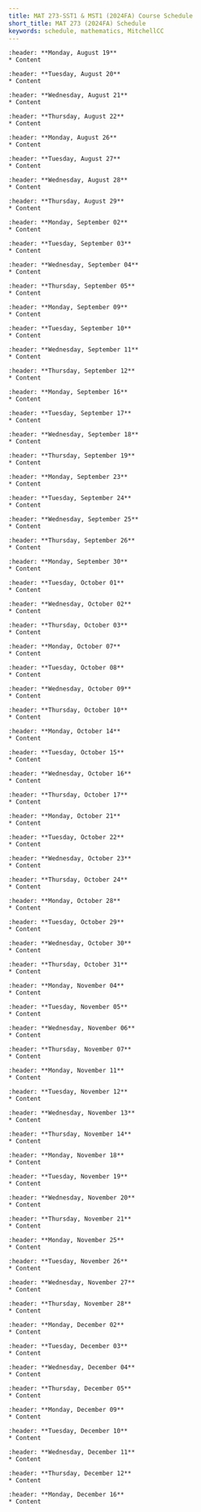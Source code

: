```yaml
---
title: MAT 273-SST1 & MST1 (2024FA) Course Schedule
short_title: MAT 273 (2024FA) Schedule
keywords: schedule, mathematics, MitchellCC
---
```


```{card} 
:header: **Monday, August 19**
* Content
```

```{card} 
:header: **Tuesday, August 20**
* Content
```

```{card} 
:header: **Wednesday, August 21**
* Content
```

```{card} 
:header: **Thursday, August 22**
* Content
```

```{card} 
:header: **Monday, August 26**
* Content
```

```{card} 
:header: **Tuesday, August 27**
* Content
```

```{card} 
:header: **Wednesday, August 28**
* Content
```

```{card} 
:header: **Thursday, August 29**
* Content
```

```{card} 
:header: **Monday, September 02**
* Content
```

```{card} 
:header: **Tuesday, September 03**
* Content
```

```{card} 
:header: **Wednesday, September 04**
* Content
```

```{card} 
:header: **Thursday, September 05**
* Content
```

```{card} 
:header: **Monday, September 09**
* Content
```

```{card} 
:header: **Tuesday, September 10**
* Content
```

```{card} 
:header: **Wednesday, September 11**
* Content
```

```{card} 
:header: **Thursday, September 12**
* Content
```

```{card} 
:header: **Monday, September 16**
* Content
```

```{card} 
:header: **Tuesday, September 17**
* Content
```

```{card} 
:header: **Wednesday, September 18**
* Content
```

```{card} 
:header: **Thursday, September 19**
* Content
```

```{card} 
:header: **Monday, September 23**
* Content
```

```{card} 
:header: **Tuesday, September 24**
* Content
```

```{card} 
:header: **Wednesday, September 25**
* Content
```

```{card} 
:header: **Thursday, September 26**
* Content
```

```{card} 
:header: **Monday, September 30**
* Content
```

```{card} 
:header: **Tuesday, October 01**
* Content
```

```{card} 
:header: **Wednesday, October 02**
* Content
```

```{card} 
:header: **Thursday, October 03**
* Content
```

```{card} 
:header: **Monday, October 07**
* Content
```

```{card} 
:header: **Tuesday, October 08**
* Content
```

```{card} 
:header: **Wednesday, October 09**
* Content
```

```{card} 
:header: **Thursday, October 10**
* Content
```

```{card} 
:header: **Monday, October 14**
* Content
```

```{card} 
:header: **Tuesday, October 15**
* Content
```

```{card} 
:header: **Wednesday, October 16**
* Content
```

```{card} 
:header: **Thursday, October 17**
* Content
```

```{card} 
:header: **Monday, October 21**
* Content
```

```{card} 
:header: **Tuesday, October 22**
* Content
```

```{card} 
:header: **Wednesday, October 23**
* Content
```

```{card} 
:header: **Thursday, October 24**
* Content
```

```{card} 
:header: **Monday, October 28**
* Content
```

```{card} 
:header: **Tuesday, October 29**
* Content
```

```{card} 
:header: **Wednesday, October 30**
* Content
```

```{card} 
:header: **Thursday, October 31**
* Content
```

```{card} 
:header: **Monday, November 04**
* Content
```

```{card} 
:header: **Tuesday, November 05**
* Content
```

```{card} 
:header: **Wednesday, November 06**
* Content
```

```{card} 
:header: **Thursday, November 07**
* Content
```

```{card} 
:header: **Monday, November 11**
* Content
```

```{card} 
:header: **Tuesday, November 12**
* Content
```

```{card} 
:header: **Wednesday, November 13**
* Content
```

```{card} 
:header: **Thursday, November 14**
* Content
```

```{card} 
:header: **Monday, November 18**
* Content
```

```{card} 
:header: **Tuesday, November 19**
* Content
```

```{card} 
:header: **Wednesday, November 20**
* Content
```

```{card} 
:header: **Thursday, November 21**
* Content
```

```{card} 
:header: **Monday, November 25**
* Content
```

```{card} 
:header: **Tuesday, November 26**
* Content
```

```{card} 
:header: **Wednesday, November 27**
* Content
```

```{card} 
:header: **Thursday, November 28**
* Content
```

```{card} 
:header: **Monday, December 02**
* Content
```

```{card} 
:header: **Tuesday, December 03**
* Content
```

```{card} 
:header: **Wednesday, December 04**
* Content
```

```{card} 
:header: **Thursday, December 05**
* Content
```

```{card} 
:header: **Monday, December 09**
* Content
```

```{card} 
:header: **Tuesday, December 10**
* Content
```

```{card} 
:header: **Wednesday, December 11**
* Content
```

```{card} 
:header: **Thursday, December 12**
* Content
```

```{card} 
:header: **Monday, December 16**
* Content
```